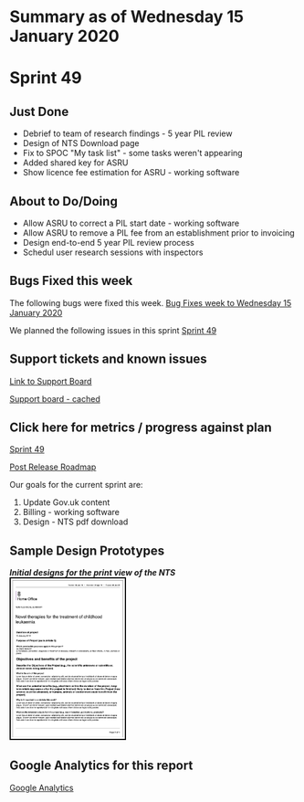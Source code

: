 # Summary as of Wednesday 15 January 2020 

# Sprint 49

## Just Done
* Debrief to team of research findings - 5 year PIL review
* Design of NTS Download page
* Fix to SPOC "My task list" - some tasks weren't appearing
* Added shared key for ASRU
* Show licence fee estimation for ASRU - working software

## About to Do/Doing
* Allow ASRU to correct a PIL start date - working software
* Allow ASRU to remove a PIL fee from an establishment prior to invoicing
* Design end-to-end 5 year PIL review process
* Schedul user research sessions with inspectors

## Bugs Fixed this week
The following bugs were fixed this week.
[Bug Fixes week to Wednesday 15 January 2020](graphs/bugs15012020.Peg)

We planned the following issues in this sprint 
[Sprint 49](graphs/sprint15012020.png)

## Support tickets and known issues
[Link to Support Board](https://collaboration.homeoffice.gov.uk/jira/secure/RapidBoard.jspa?rapidView=1717&selectedIssue=ASSB-253)

[Support board - cached](graphs/supportBoard15012020.png)

## Click here for metrics / progress against plan
[Sprint 49](graphs/progress15012020.png)

[Post Release Roadmap](graphs/roadmap15012020.png)

Our goals for the current sprint are:
1. Update Gov.uk content 
2. Billing - working software 
3. Design - NTS pdf download

## Sample Design Prototypes
***Initial designs for the print view of the NTS***
<br>
<a href="graphs/proto1_15012020.png"><img src="graphs/proto1_15012020.png" alt="HTML5 Icon" width="200" style="border:2px solid black"></a>
<br>


## Google Analytics for this report
[Google Analytics](graphs/GA15012020.png)

